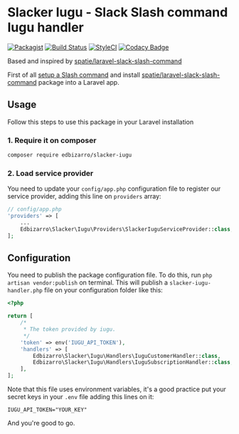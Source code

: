 # Slacker Iugu - Slack Slash command Iugu handler
[![Packagist](https://img.shields.io/packagist/v/edbizarro/slacker-iugu.svg)](https://packagist.org/packages/edbizarro/slacker-iugu) 
[![Build Status](https://travis-ci.org/edbizarro/slacker-iugu.svg?branch=master)](https://travis-ci.org/edbizarro/slacker-iugu)
[![StyleCI](https://styleci.io/repos/71378457/shield?branch=master)](https://styleci.io/repos/71378457)
[![Codacy Badge](https://api.codacy.com/project/badge/Grade/7f1a680b4bd848ef8a3b8bcf90039b2e)](https://www.codacy.com/app/Zendev/slacker-iugu?utm_source=github.com&amp;utm_medium=referral&amp;utm_content=edbizarro/slacker-iugu&amp;utm_campaign=Badge_Grade)

Based and inspired by [spatie/laravel-slack-slash-command](https://github.com/spatie/laravel-slack-slash-command)

First of all [setup a Slash command](https://docs.spatie.be/laravel-slack-slash-command/v1/installation-and-setup) and install [spatie/laravel-slack-slash-command](https://github.com/spatie/laravel-slack-slash-command) package into a Laravel app.

## Usage

Follow this steps to use this package in your Laravel installation

### 1. Require it on composer

```bash
composer require edbizarro/slacker-iugu
```

### 2. Load service provider

You need to update your `config/app.php` configuration file to register our service provider, adding this line on `providers` array:

```php
// config/app.php
'providers' => [
    ...
    Edbizarro\Slacker\Iugu\Providers\SlackerIuguServiceProvider::class,
];
```
## Configuration

You need to publish the package configuration file. To do this, run `php artisan vendor:publish` on terminal.
This will publish a `slacker-iugu-handler.php` file on your configuration folder like this:

```php
<?php

return [
    /*
     * The token provided by iugu.
     */
    'token' => env('IUGU_API_TOKEN'),
    'handlers' => [
        Edbizarro\Slacker\Iugu\Handlers\IuguCustomerHandler::class,
        Edbizarro\Slacker\Iugu\Handlers\IuguSubscriptionHandler::class,
    ],
];
```

Note that this file uses environment variables, it's a good practice put your secret keys in your `.env` file adding this lines on it:


```
IUGU_API_TOKEN="YOUR_KEY"
```

And you're good to go.
